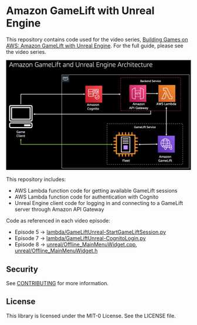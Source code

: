# Amazon GameLift with Unreal Engine

[TODO]: # (Add Youtube link)

This repository contains code used for the video series, [Building Games on AWS: Amazon GameLift with Unreal Engine](#). For the full guide, please see the video series.

![architecture.png](architecture.png)

This repository includes:
* AWS Lambda function code for getting available GameLift sessions
* AWS Lambda function code for authentication with Cognito
* Unreal Engine client code for logging in and connecting to a GameLift server through Amazon API Gateway

[TODO]: # (Match with final episodes)

Code as referenced in each video episode:
* Episode 5 -> [lambda/GameLiftUnreal-StartGameLiftSession.py](lambda/GameLiftUnreal-StartGameLiftSession.py)
* Episode 7 -> [lambda/GameLiftUnreal-CognitoLogin.py](lambda/GameLiftUnreal-CognitoLogin.py)
* Episode 8 -> [unreal/Offline_MainMenuWidget.cpp](unreal/Offline_MainMenuWidget.cpp), [unreal/Offline_MainMenuWidget.h](unreal/Offline_MainMenuWidget.h)

## Security

See [CONTRIBUTING](CONTRIBUTING.md#security-issue-notifications) for more information.

## License

This library is licensed under the MIT-0 License. See the LICENSE file.

